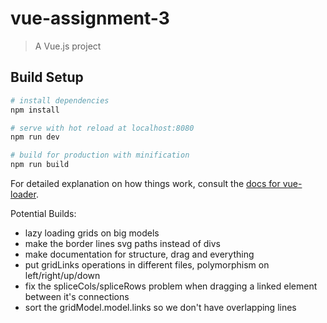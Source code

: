 # vue-assignment-3

> A Vue.js project

## Build Setup

``` bash
# install dependencies
npm install

# serve with hot reload at localhost:8080
npm run dev

# build for production with minification
npm run build
```

For detailed explanation on how things work, consult the [docs for vue-loader](http://vuejs.github.io/vue-loader).

Potential Builds:
- lazy loading grids on big models
- make the border lines svg paths instead of divs
- make documentation for structure, drag and everything
- put gridLinks operations in different files, polymorphism on left/right/up/down
- fix the spliceCols/spliceRows problem when dragging a linked element between it's connections
- sort the gridModel.model.links so we don't have overlapping lines